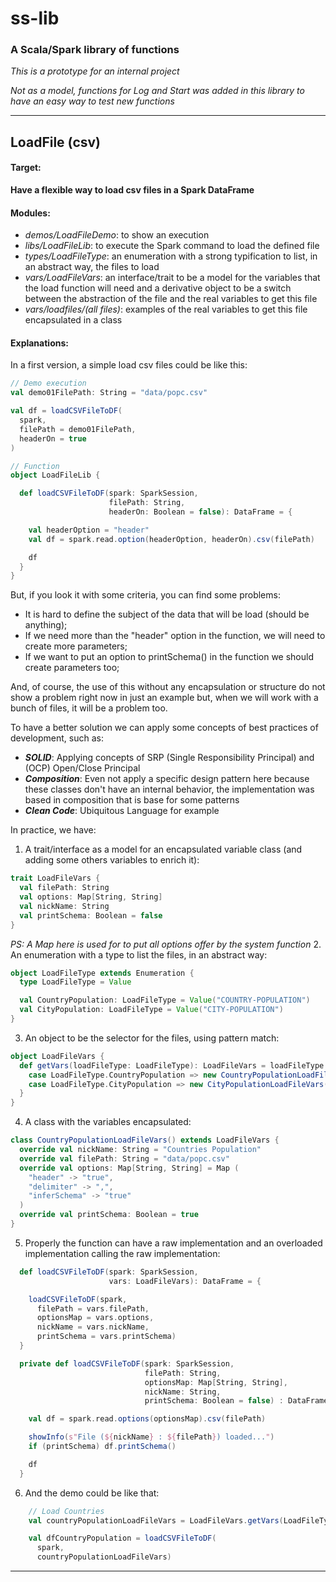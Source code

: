 # ss-lib
### A Scala/Spark library of functions

*This is a prototype for an internal project*

*Not as a model, functions for Log and Start was added in this library to have an easy way to test new functions*

---

## LoadFile (csv)

#### Target:
**Have a flexible way to load csv files in a Spark DataFrame**

#### Modules:
- *demos/LoadFileDemo*: to show an execution
- *libs/LoadFileLib*: to execute the Spark command to load the defined file
- *types/LoadFileType*: an enumeration with a strong typification to list, in an abstract way, the files to load
- *vars/LoadFileVars*: an interface/trait to be a model for the variables that the load function will need and a derivative object to be a switch between the abstraction of the file and the real variables to get this file
- *vars/loadfiles/(all files)*: examples of the real variables to get this file encapsulated in a class

#### Explanations:

In a first version, a simple load csv files could be like this:
```scala
// Demo execution
val demo01FilePath: String = "data/popc.csv"

val df = loadCSVFileToDF(
  spark,
  filePath = demo01FilePath,
  headerOn = true
)

// Function
object LoadFileLib {

  def loadCSVFileToDF(spark: SparkSession,
                      filePath: String,
                      headerOn: Boolean = false): DataFrame = {

    val headerOption = "header"
    val df = spark.read.option(headerOption, headerOn).csv(filePath)

    df
  }
}
```
But, if you look it with some criteria, you can find some problems:
- It is hard to define the subject of the data that will be load (should be anything);
- If we need more than the "header" option in the function, we will need to create more parameters;
- If we want to put an option to printSchema() in the function we should create parameters too;

And, of course, the use of this without any encapsulation or structure do not show a problem right now in just an example but, when we will work with a bunch of files, it will be a problem too.

To have a better solution we can apply some concepts of best practices of development, such as:
- ***SOLID***: Applying concepts of SRP (Single Responsibility Principal) and (OCP) Open/Close Principal
- ***Composition***: Even not apply a specific design pattern here because these classes don't have an internal behavior, the implementation was based in composition that is base for some patterns
- ***Clean Code***: Ubiquitous Language for example

In practice, we have:

1. A trait/interface as a model for an encapsulated variable class (and adding some others variables to enrich it):
```scala
trait LoadFileVars {
  val filePath: String
  val options: Map[String, String]
  val nickName: String
  val printSchema: Boolean = false
}
```
*PS: A Map here is used for to put all options offer by the system function*
2. An enumeration with a type to list the files, in an abstract way:
```scala
object LoadFileType extends Enumeration {
  type LoadFileType = Value

  val CountryPopulation: LoadFileType = Value("COUNTRY-POPULATION")
  val CityPopulation: LoadFileType = Value("CITY-POPULATION")
}
```
3. An object to be the selector for the files, using pattern match:
```scala
object LoadFileVars {
  def getVars(loadFileType: LoadFileType): LoadFileVars = loadFileType match {
    case LoadFileType.CountryPopulation => new CountryPopulationLoadFileVars()
    case LoadFileType.CityPopulation => new CityPopulationLoadFileVars()
  }
}
```
4. A class with the variables encapsulated:
```scala
class CountryPopulationLoadFileVars() extends LoadFileVars {
  override val nickName: String = "Countries Population"
  override val filePath: String = "data/popc.csv"
  override val options: Map[String, String] = Map (
    "header" -> "true",
    "delimiter" -> ",",
    "inferSchema" -> "true"
  )
  override val printSchema: Boolean = true
}
```
5. Properly the function can have a raw implementation and an overloaded implementation calling the raw implementation:
```scala
  def loadCSVFileToDF(spark: SparkSession,
                      vars: LoadFileVars): DataFrame = {

    loadCSVFileToDF(spark,
      filePath = vars.filePath,
      optionsMap = vars.options,
      nickName = vars.nickName,
      printSchema = vars.printSchema)
  }

  private def loadCSVFileToDF(spark: SparkSession,
                              filePath: String,
                              optionsMap: Map[String, String],
                              nickName: String,
                              printSchema: Boolean = false) : DataFrame = {

    val df = spark.read.options(optionsMap).csv(filePath)

    showInfo(s"File (${nickName} : ${filePath}) loaded...")
    if (printSchema) df.printSchema()

    df
  }
```
6. And the demo could be like that:
```scala
    // Load Countries
    val countryPopulationLoadFileVars = LoadFileVars.getVars(LoadFileType.CountryPopulation)

    val dfCountryPopulation = loadCSVFileToDF(
      spark,
      countryPopulationLoadFileVars)
```
---